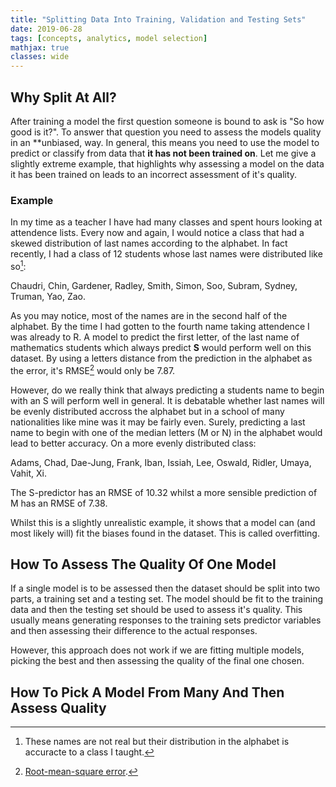 ```yaml
---
title: "Splitting Data Into Training, Validation and Testing Sets"
date: 2019-06-28
tags: [concepts, analytics, model selection]
mathjax: true
classes: wide
---
```


## Why Split At All?

After training a model the first question someone is bound to ask is "So how good is it?". To answer that question you need to assess the models quality in an **unbiased,  way. In general, this means you need to use the model to predict or classify from data that **it has not been trained on**. Let me give a slightly extreme example, that highlights why assessing a model on the data it has been trained on leads to an incorrect assessment of it's quality.

### Example

In my time as a teacher I have had many classes and spent hours looking at attendence lists. Every now and again, I would notice a class that had a skewed distribution of last names according to the alphabet. In fact recently, I had a class of 12 students whose last names were distributed like so[^1]:

Chaudri, Chin, Gardener, Radley, Smith, Simon, Soo, Subram, Sydney, Truman, Yao, Zao.

As you may notice, most of the names are in the second half of the alphabet. By the time I had gotten to the fourth name taking attendence I was already to R. A model to predict the first letter, of the last name of mathematics students which always predict **S** would perform well on this dataset. By using a letters distance from the prediction in the alphabet as the error, it's RMSE[^2] would only be 7.87.

However, do we really think that always predicting a students name to begin with an S will perform well in general. It is debatable whether last names will be evenly distributed accross the alphabet but in a school of many nationalities like mine was it may be fairly even. Surely, predicting a last name to begin with one of the median letters (M or N) in the alphabet would lead to better accuracy. On a more evenly distributed class:

Adams, Chad, Dae-Jung, Frank, Iban, Issiah, Lee, Oswald, Ridler, Umaya, Vahit, Xi.

The S-predictor has an RMSE of 10.32 whilst a more sensible prediction of M has an RMSE of 7.38.

Whilst this is a slightly unrealistic example, it shows that a model can (and most likely will) fit the biases found in the dataset. This is called overfitting.

## How To Assess The Quality Of One Model

If a single model is to be assessed then the dataset should be split into two parts, a training set and a testing set. The model should be fit to the training data and then the testing set should be used to assess it's quality. This usually means generating responses to the training sets predictor variables and then assessing their difference to the actual responses.

However, this approach does not work if we are fitting multiple models, picking the best and then assessing the quality of the final one chosen.

## How To Pick A Model From Many And Then Assess Quality

[^1]: These names are not real but their distribution in the alphabet is accuracte to a class I taught.

[^2]: [Root-mean-square error](https://www.wikiwand.com/en/Root-mean-square_deviation).